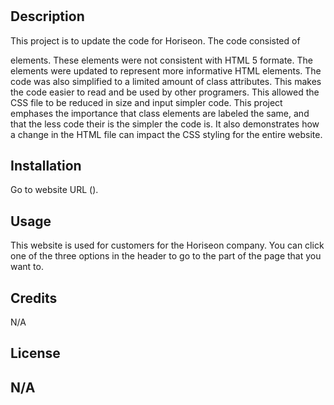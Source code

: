 # <Horiseon>

## Description


This project is to update the code for Horiseon. The code consisted of <div> elements. These elements were not consistent with HTML 5 formate. The <div> elements were updated to represent more informative HTML elements. The code was also simplified to a limited amount of class attributes. This makes the code easier to read and be used by other programers. This allowed the CSS file to be reduced in size and input simpler code. This project emphases the importance that class elements are labeled the same, and that the less code their is the simpler the code is. It also demonstrates how a change in the HTML file can impact the CSS styling for the entire website.

## Installation

Go to website URL ().
<!-- TO DO create screen shot -->
<!-- TO DO copy url and put in readme -->
<!-- Create heading called live url and screen shot-->
## Usage

This website is used for customers for the Horiseon company. You can click one of the three options in the header to go to the part of the page that you want to.

## Credits

N/A

## License
N/A
---

